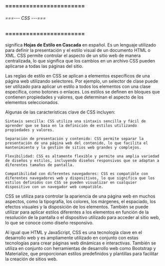 ### ======================= ###
###### ===--- CSS ---=== ######
### ======================= ###

[](CSS) significa **Hojas de Estilo en Cascada** en español. Es un lenguaje utilizado para definir la presentación y el estilo visual de un documento HTML o XML. CSS permite controlar el aspecto de un sitio web de manera centralizada, lo que significa que los cambios en un archivo CSS pueden aplicarse a todas las páginas del sitio.

Las reglas de estilo en CSS se aplican a elementos específicos de una página web utilizando selectores. Por ejemplo, un selector de clase puede ser utilizado para aplicar un estilo a todos los elementos con una clase específica, como botones o enlaces. Los estilos se definen en bloques que contienen propiedades y valores, que determinan el aspecto de los elementos seleccionados.

Algunas de las características clave de CSS incluyen:

	Sintaxis sencilla: CSS utiliza una sintaxis sencilla y fácil de aprender que se basa en la definición de estilos utilizando propiedades y valores.

	Separación de presentación y contenido: CSS permite separar la presentación de una página web del contenido, lo que facilita el mantenimiento y la gestión de sitios web grandes y complejos.

	Flexibilidad: CSS es altamente flexible y permite una amplia variedad de diseños y estilos, incluyendo diseños responsivos que se adaptan a diferentes tamaños de pantalla.

	Compatibilidad con diferentes navegadores: CSS es compatible con diferentes navegadores web y dispositivos, lo que significa que los estilos definidos con CSS se pueden visualizar en cualquier dispositivo con un navegador web compatible.

CSS se utiliza para controlar la apariencia de una página web en muchos aspectos, como la tipografía, los colores, los márgenes, el espaciado, los efectos visuales y la disposición de los elementos. También se puede utilizar para aplicar estilos diferentes a los elementos en función de la resolución de la pantalla o el dispositivo utilizado para acceder al sitio web, lo que se conoce como diseño responsivo.

Al igual que HTML y JavaScript, CSS es una tecnología clave en el desarrollo web y es ampliamente utilizado en conjunto con estas tecnologías para crear páginas web dinámicas e interactivas. También se utiliza en conjunto con herramientas de desarrollo web como Bootstrap y Materialize, que proporcionan estilos predefinidos y plantillas para facilitar la creación de sitios web.
